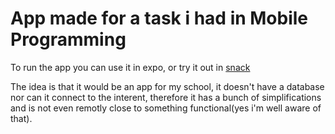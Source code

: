 # App made for a task i had in Mobile Programming

To run the app you can use it in expo, or try it out in [snack](https://snack.expo.io/@eduardux/trabalho-pdm)

The idea is that it would be an app for my school, it doesn't have a database nor can it connect to the interent, therefore it has a bunch of simplifications and is not even remotly close to something functional(yes i'm well aware of that). 
